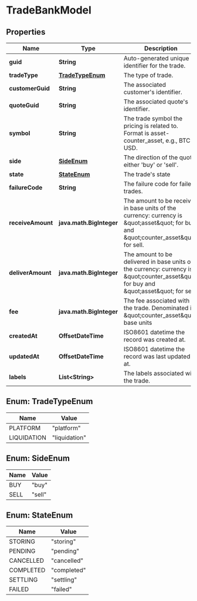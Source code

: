

# TradeBankModel


## Properties

| Name | Type | Description | Notes |
|------------ | ------------- | ------------- | -------------|
|**guid** | **String** | Auto-generated unique identifier for the trade. |  [optional] |
|**tradeType** | [**TradeTypeEnum**](#TradeTypeEnum) | The type of trade. |  [optional] |
|**customerGuid** | **String** | The associated customer&#39;s identifier. |  [optional] |
|**quoteGuid** | **String** | The associated quote&#39;s identifier. |  [optional] |
|**symbol** | **String** | The trade symbol the pricing is related to. Format is asset-counter_asset, e.g., BTC-USD. |  [optional] |
|**side** | [**SideEnum**](#SideEnum) | The direction of the quote: either &#39;buy&#39; or &#39;sell&#39;. |  [optional] |
|**state** | [**StateEnum**](#StateEnum) | The trade&#39;s state |  [optional] |
|**failureCode** | **String** | The failure code for failed trades. |  [optional] |
|**receiveAmount** | **java.math.BigInteger** | The amount to be received in base units of the currency: currency is \&quot;asset\&quot; for buy and \&quot;counter_asset\&quot; for sell. |  [optional] |
|**deliverAmount** | **java.math.BigInteger** | The amount to be delivered in base units of the currency: currency is \&quot;counter_asset\&quot; for buy and \&quot;asset\&quot; for sell. |  [optional] |
|**fee** | **java.math.BigInteger** | The fee associated with the trade. Denominated in \&quot;counter_asset\&quot; base units |  [optional] |
|**createdAt** | **OffsetDateTime** | ISO8601 datetime the record was created at. |  [optional] |
|**updatedAt** | **OffsetDateTime** | ISO8601 datetime the record was last updated at. |  [optional] |
|**labels** | **List&lt;String&gt;** | The labels associated with the trade. |  [optional] |



## Enum: TradeTypeEnum

| Name | Value |
|---- | -----|
| PLATFORM | &quot;platform&quot; |
| LIQUIDATION | &quot;liquidation&quot; |



## Enum: SideEnum

| Name | Value |
|---- | -----|
| BUY | &quot;buy&quot; |
| SELL | &quot;sell&quot; |



## Enum: StateEnum

| Name | Value |
|---- | -----|
| STORING | &quot;storing&quot; |
| PENDING | &quot;pending&quot; |
| CANCELLED | &quot;cancelled&quot; |
| COMPLETED | &quot;completed&quot; |
| SETTLING | &quot;settling&quot; |
| FAILED | &quot;failed&quot; |




